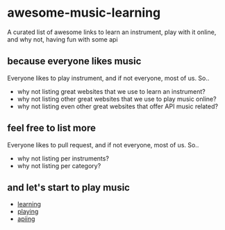 # awesome-music-learning
A curated list of awesome links to learn an instrument, play with it online, and why not, having fun with some api

## because everyone likes music
Everyone likes to play instrument, and if not everyone, most of us. So..
* why not listing great websites that we use to learn an instrument? 
* why not listing other great websites that we use to play music online?
* why not listing even other great websites that offer API music related?

## feel free to list more
Everyone likes to pull request, and if not everyone, most of us. So..
* why not listing per instruments?
* why not listing per category?

## and let's start to play music
* [learning](learning.md)
* [playing](playing.md)
* [apiing](apiing.md)
